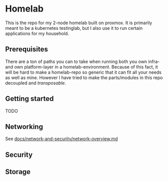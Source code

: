 # Homelab

This is the repo for my 2-node homelab built on proxmox. It is primarily meant
to be a kubernetes testinglab, but I also use it to run certain applications
for my household.

## Prerequisites

There are a ton of paths you can to take when running both you own infra-
and own platform-layer in a homelab-environment. Because of this fact, it
will be hard to make a homelab-repo so generic that it can fit all your needs
as well as mine. However I have tried to make the parts/modules in this repo
decoupled and *transposable*.

## Getting started


TODO

## Networking

See [docs/network-and-security/network-overview.md](docs/network-and-security/network-overview.md) <!-- markdownlint-disable-line MD013 # Link length != length -->

## Security

## Storage
